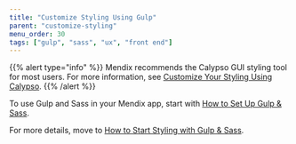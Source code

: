 ```yaml
---
title: "Customize Styling Using Gulp"
parent: "customize-styling"
menu_order: 30
tags: ["gulp", "sass", "ux", "front end"]
---
```


{{% alert type="info" %}}
Mendix recommends the Calypso GUI styling tool for most users. For more information, see [Customize Your Styling Using Calypso](calypso).
{{% /alert %}}

To use Gulp and Sass in your Mendix app, start with [How to Set Up Gulp & Sass](sass-eight).

For more details, move to [How to Start Styling with Gulp & Sass](style-with-gulp-and-sass).